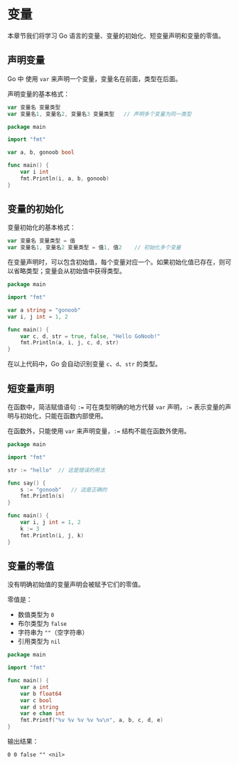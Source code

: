 # 变量

本章节我们将学习 Go 语言的变量、变量的初始化、短变量声明和变量的零值。

## 声明变量

Go 中 使用 ```var``` 来声明一个变量，变量名在前面，类型在后面。

声明变量的基本格式：

```go
var 变量名 变量类型
var 变量名1, 变量名2, 变量名3 变量类型	// 声明多个变量为同一类型
```

```go
package main

import "fmt"

var a, b, gonoob bool

func main() {
	var i int
	fmt.Println(i, a, b, gonoob)
}
```

## 变量的初始化

变量初始化的基本格式：

```go
var 变量名 变量类型 = 值
var 变量名1, 变量名2 变量类型 = 值1, 值2	// 初始化多个变量
```

在变量声明时，可以包含初始值，每个变量对应一个。如果初始化值已存在，则可以省略类型；变量会从初始值中获得类型。

```go
package main

import "fmt"

var a string = "gonoob"
var i, j int = 1, 2

func main() {
	var c, d, str = true, false, "Hello GoNoob!"
	fmt.Println(a, i, j, c, d, str)
}
```

在以上代码中，Go 会自动识别变量 ```c```、```d```、```str``` 的类型。

## 短变量声明

在函数中，简洁赋值语句 ```:=``` 可在类型明确的地方代替 ```var``` 声明，```:=``` 表示变量的声明与初始化，只能在函数内部使用。

在函数外，只能使用 ```var``` 来声明变量，```:=``` 结构不能在函数外使用。

```go
package main

import "fmt"

str := "hello"	// 这是错误的用法

func say() {
	s := "gonoob"	// 这是正确的
	fmt.Println(s)
}

func main() {
	var i, j int = 1, 2
	k := 3
	fmt.Println(i, j, k)
}
```

## 变量的零值

没有明确初始值的变量声明会被赋予它们的零值。

零值是：

- 数值类型为 ```0```
- 布尔类型为 ```false```
- 字符串为 ```""```（空字符串）
- 引用类型为 ```nil```

```go
package main

import "fmt"

func main() {
	var a int
	var b float64
	var c bool
	var d string
    var e chan int
	fmt.Printf("%v %v %v %v %v\n", a, b, c, d, e)
}
```

输出结果：

```
0 0 false "" <nil>
```
